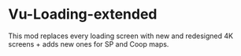 # Vu-Loading-extended
 This mod replaces every loading screen with new and redesigned 4K screens + adds new ones for SP and Coop maps.
